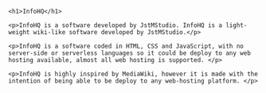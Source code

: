     <h1>InfoHQ</h1>

    <p>InfoHQ is a software developed by JstMStudio. InfoHQ is a light-weight wiki-like software developed by JstMStudio.</p> 
    
    <p>InfoHQ is a software coded in HTML, CSS and JavaScript, with no server-side or serverless languages so it could be deploy to any web hosting available, almost all web hosting is supported. </p>

    <p>InfoHQ is highly inspired by MediaWiki, however it is made with the intention of being able to be deploy to any web-hosting platform. </p>